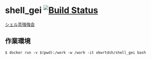 # shell_gei [![Build Status](https://travis-ci.org/okwrtdsh/shell_gei.svg?branch=master)](https://travis-ci.org/okwrtdsh/shell_gei)

[シェル芸強強会](https://b.ueda.tech/?page=00684)

## 作業環境

```
$ docker run -v $(pwd):/work -w /work -it okwrtdsh/shell_gei bash
```
